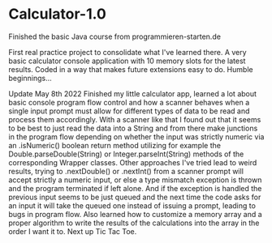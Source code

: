 # Calculator-1.0
Finished the basic Java course from programmieren-starten.de

First real practice project to consolidate what I've learned there.
A very basic calculator console application with 10 memory slots for the latest results.
Coded in a way that makes future extensions easy to do.
Humble beginnings...

Update May 8th 2022
Finished my little calculator app, learned a lot about basic console program flow control and how a scanner behaves
when a single input prompt must allow for different types of data to be read and process them accordingly.
With a scanner like that I found out that it seems to be best to just read the data into a String and from there
make junctions in the program flow depending on whether the input was strictly numeric via an .isNumeric()
boolean return method utilizing for example the Double.parseDouble(String) or Integer.parseInt(String) methods
of the corresponding Wrapper classes. Other approaches I've tried lead to weird results, trying to .nextDouble()
or .nextInt() from a scanner prompt will accept strictly a numeric input, or else a type mismatch exception is thrown
and the program terminated if left alone. And if the exception is handled the previous input seems to be just queued
and the next time the code asks for an input it will take the queued one instead of issuing a prompt, leading to bugs
in program flow. Also learned how to customize a memory array and a proper algorithm to write the results of the
calculations into the array in the order I want it to. Next up Tic Tac Toe.